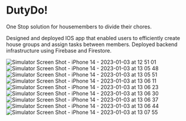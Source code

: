 # DutyDo!

One Stop solution for housemembers to divide their chores.

Designed and deployed IOS app that enabled users to efficiently create house groups and assign tasks
between members. Deployed backend infrastructure using Firebase and Firestore.


![Simulator Screen Shot - iPhone 14 - 2023-01-03 at 12 51 01](https://user-images.githubusercontent.com/53275147/211192006-5cd98124-bc95-4406-b352-b9f7f76e6573.png)
![Simulator Screen Shot - iPhone 14 - 2023-01-03 at 13 05 48](https://user-images.githubusercontent.com/53275147/211192007-14d065ca-d5a1-45dd-bfff-7bcf972ffb73.png)
![Simulator Screen Shot - iPhone 14 - 2023-01-03 at 13 05 51](https://user-images.githubusercontent.com/53275147/211192010-5e45f9ce-c384-4b35-b661-728383049b92.png)
![Simulator Screen Shot - iPhone 14 - 2023-01-03 at 13 06 11](https://user-images.githubusercontent.com/53275147/211192012-651d97b1-9d35-4d97-810e-c7e2f6d5ab11.png)
![Simulator Screen Shot - iPhone 14 - 2023-01-03 at 13 06 23](https://user-images.githubusercontent.com/53275147/211192014-2d20fd26-1455-4886-b7c3-a0297d58fc2c.png)
![Simulator Screen Shot - iPhone 14 - 2023-01-03 at 13 06 30](https://user-images.githubusercontent.com/53275147/211192015-119677d7-5ed5-475f-bc36-b7c98a1944b9.png)
![Simulator Screen Shot - iPhone 14 - 2023-01-03 at 13 06 37](https://user-images.githubusercontent.com/53275147/211192016-8d5d72a3-95ba-4ee6-98ae-1b479079bcc0.png)
![Simulator Screen Shot - iPhone 14 - 2023-01-03 at 13 06 44](https://user-images.githubusercontent.com/53275147/211192018-a2429ec9-a879-4070-8521-dd8f0d7bc15f.png)
![Simulator Screen Shot - iPhone 14 - 2023-01-03 at 13 07 55](https://user-images.githubusercontent.com/53275147/211192020-12646862-749d-4409-a667-db4ce7b56447.png)
